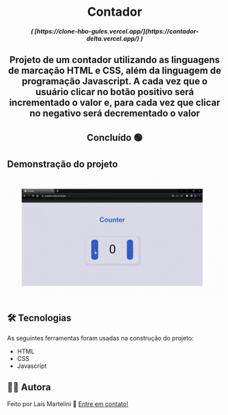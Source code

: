 <h1 align="center">Contador</h1>

<h5 align= "center">( [https://clone-hbo-gules.vercel.app/](https://contador-delta.vercel.app/) )</h5>

<h2 align="center">
    Projeto de um contador utilizando as linguagens de marcação HTML e CSS, além da linguagem de programação Javascript. A cada vez que o usuário clicar no botão positivo será incrementado o valor e, para cada vez que clicar no negativo será decrementado o valor
</h2>

<h2 align="center"> 
	Concluído 🟢
</h2>

<h2> 
	Demonstração do projeto
</h2>
<img src="imagens/gifContador.gif" alt="Demonstração do projeto">

<h2> 
	 🛠 Tecnologias
</h2>

As seguintes ferramentas foram usadas na construção do projeto:

- HTML
- CSS
- Javascript


## 👩🏻 Autora

Feito por Laís Martelini 👋 [Entre em contato!](https://www.linkedin.com/in/la%C3%ADs-martelini-12ab66226/)
